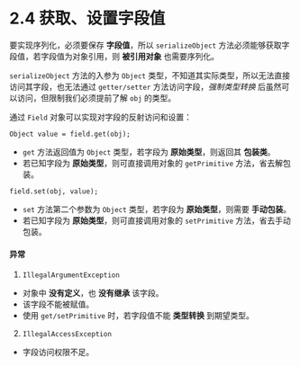 # 2.4 获取、设置字段值

要实现序列化，必须要保存 **字段值**，所以 `serializeObject` 方法必须能够获取字段值，若字段值为对象引用，则 **被引用对象** 也需要序列化。

`serializeObject` 方法的入参为 `Object` 类型，不知道其实际类型，所以无法直接访问其字段，也无法通过 `getter/setter` 方法访问字段，*强制类型转换* 后虽然可以访问，但限制我们必须提前了解 `obj` 的类型。

通过 `Field` 对象可以实现对字段的反射访问和设置：

```
Object value = field.get(obj);
```

* `get` 方法返回值为 `Object` 类型，若字段为 **原始类型**，则返回其 **包装类**。
* 若已知字段为 **原始类型**，则可直接调用对象的 `getPrimitive` 方法，省去解包装。

```
field.set(obj, value);
```

* `set` 方法第二个参数为 `Object` 类型，若字段为 **原始类型**，则需要 **手动包装**。
* 若已知字段为 **原始类型**，则可直接调用对象的 `setPrimitive` 方法，省去手动包装。

#### 异常

1. `IllegalArgumentException`
  * 对象中 **没有定义**，也 **没有继承** 该字段。
  * 该字段不能被赋值。
  * 使用 `get/setPrimitive` 时，若字段值不能 **类型转换** 到期望类型。
2. `IllegalAccessException`
  * 字段访问权限不足。
